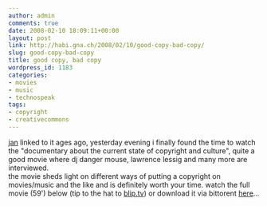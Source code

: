 ```yaml
---
author: admin
comments: true
date: 2008-02-10 18:09:11+00:00
layout: post
link: http://habi.gna.ch/2008/02/10/good-copy-bad-copy/
slug: good-copy-bad-copy
title: good copy, bad copy
wordpress_id: 1183
categories:
- movies
- music
- technospeak
tags:
- copyright
- creativecommons
---
```


[jan](http://pieceoplastic.com/index.php/2994/ruff-linkage-200725/) linked to it ages ago, yesterday evening i finally found the time to watch the "documentary about the current state of copyright and culture", quite a good movie where dj danger mouse, lawrence lessig and many more are interviewed.  
the movie sheds light on different ways of putting a copyright on movies/music and the like and is definitely worth your time. watch the full movie (59') below (tip to the hat to [blip.tv](http://blip.tv)) or download it via bittorent [here](http://www.goodcopybadcopy.net/download)...




